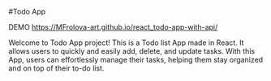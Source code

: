#Todo App

DEMO https://MFrolova-art.github.io/react_todo-app-with-api/

Welcome to Todo App project! This is a Todo list App made in React. It allows users to quickly and easily add, delete, and update tasks. With this App, users can effortlessly manage their tasks, helping them stay organized and on top of their to-do list.



